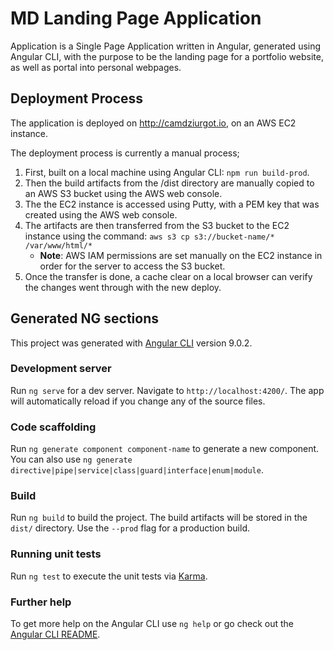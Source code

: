 # MD Landing Page Application #
Application is a Single Page Application written in Angular, generated using Angular CLI, with the purpose to be the landing page for a portfolio website, as well as portal into personal webpages.

## Deployment Process ##
The application is deployed on http://camdziurgot.io, on an AWS EC2 instance.

The deployment process is currently a manual process;

1. First, built on a local machine using Angular CLI: ```npm run build-prod```.
1. Then the build artifacts from the /dist directory are manually copied to an AWS S3 bucket using the AWS web console.
1. The the EC2 instance is accessed using Putty, with a PEM key that was created using the AWS web console.
1. The artifacts are then transferred from the S3 bucket to the EC2 instance using the command: ```aws s3 cp s3://bucket-name/* /var/www/html/*```
    - __Note__: AWS IAM permissions are set manually on the EC2 instance in order for the server to access the S3 bucket.
1. Once the transfer is done, a cache clear on a local browser can verify the changes went through with the new deploy.

## Generated NG sections ##

This project was generated with [Angular CLI](https://github.com/angular/angular-cli) version 9.0.2.

### Development server ###

Run `ng serve` for a dev server. Navigate to `http://localhost:4200/`. The app will automatically reload if you change any of the source files.

### Code scaffolding ###

Run `ng generate component component-name` to generate a new component. You can also use `ng generate directive|pipe|service|class|guard|interface|enum|module`.

### Build ###

Run `ng build` to build the project. The build artifacts will be stored in the `dist/` directory. Use the `--prod` flag for a production build.

### Running unit tests ###

Run `ng test` to execute the unit tests via [Karma](https://karma-runner.github.io).

### Further help ###

To get more help on the Angular CLI use `ng help` or go check out the [Angular CLI README](https://github.com/angular/angular-cli/blob/master/README.md).
